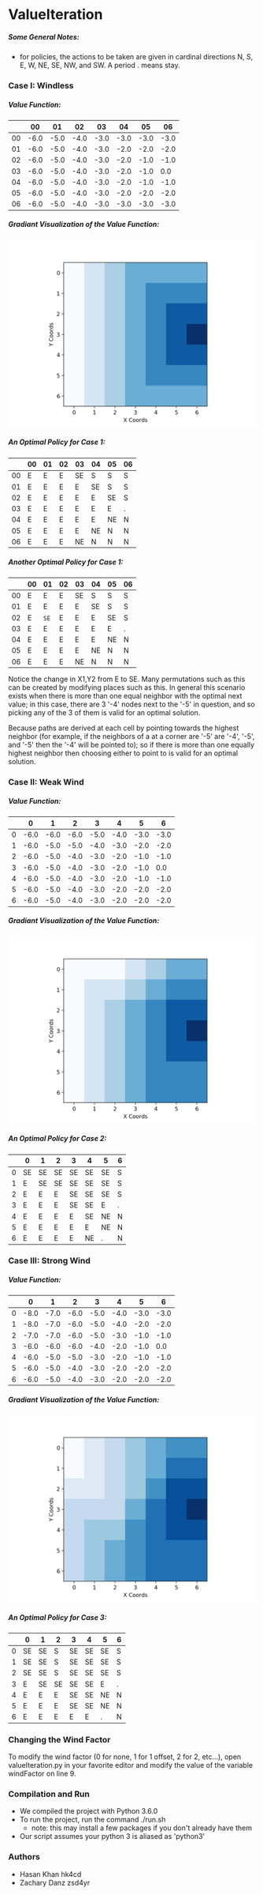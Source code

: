 # ValueIteration

##### Some General Notes:
* for policies, the actions to be taken are given in cardinal directions N, S, E, W, NE, SE, NW, and SW. A period . means stay. 

### Case I: Windless

##### Value Function:

|   	| 00    | 01   	| 02   	| 03   	| 04   	| 05    | 06    |
|---	|------	|------	|------	|------	|------	|------	|------	|
| 00 	| -6.0 	| -5.0 	| -4.0 	| -3.0 	| -3.0 	| -3.0 	| -3.0 	|
| 01 	| -6.0 	| -5.0 	| -4.0 	| -3.0 	| -2.0 	| -2.0 	| -2.0 	|
| 02 	| -6.0 	| -5.0 	| -4.0 	| -3.0 	| -2.0 	| -1.0 	| -1.0 	|
| 03 	| -6.0 	| -5.0 	| -4.0 	| -3.0 	| -2.0 	| -1.0 	| 0.0  	|
| 04 	| -6.0 	| -5.0 	| -4.0 	| -3.0 	| -2.0 	| -1.0 	| -1.0 	|
| 05 	| -6.0 	| -5.0 	| -4.0 	| -3.0 	| -2.0 	| -2.0 	| -2.0 	|
| 06 	| -6.0 	| -5.0 	| -4.0 	| -3.0 	| -3.0 	| -3.0 	| -3.0 	|

##### Gradiant Visualization of the Value Function:

![alt text](Figure_1.png)

##### An Optimal Policy for Case 1:

|   	| 00 	| 01 	| 02 	| 03  	| 04  	| 05    | 06 	|
|---	|---	|---	|---	|----	|----	|----	|---	|
| 00 	| E 	| E 	| E 	| SE 	| S  	| S  	| S 	|
| 01 	| E 	| E 	| E 	| E  	| SE 	| S  	| S 	|
| 02 	| E 	| E 	| E 	| E  	| E  	| SE 	| S 	|
| 03 	| E 	| E 	| E 	| E  	| E  	| E  	| . 	|
| 04 	| E 	| E 	| E 	| E  	| E  	| NE 	| N 	|
| 05 	| E 	| E 	| E 	| E  	| NE 	| N  	| N 	|
| 06 	| E 	| E 	| E 	| NE 	| N  	| N  	| N 	|

##### Another Optimal Policy for Case 1:

|   	| 00 	| 01 	| 02 	| 03  	| 04  	| 05  	| 06 	|
|---	|---	|---	|---	|----	|----	|----	|---	|
| 00 	| E 	| E 	| E 	| SE 	| S  	| S  	| S 	|
| 01 	| E 	| E 	| E 	| E  	| SE 	| S  	| S 	|
| 02 	| E 	| `SE`	| E 	| E  	| E  	| SE 	| S 	|
| 03 	| E 	| E 	| E 	| E  	| E  	| E  	| . 	|
| 04 	| E 	| E 	| E 	| E  	| E  	| NE 	| N 	|
| 05 	| E 	| E 	| E 	| E  	| NE 	| N  	| N 	|
| 06 	| E 	| E 	| E 	| NE 	| N  	| N  	| N 	|

Notice the change in X1,Y2 from E to SE. Many permutations such as this can be created by modifying places such as this. In general this scenario exists when there is more than one equal neighbor with the optimal next value; in this case, there are 3 '-4' nodes next to the '-5' in question, and so picking any of the 3 of them is valid for an optimal solution. 

Because paths are derived at each cell by pointing towards the highest neighbor (for example, if the neighbors of a at a corner are '-5' are '-4', '-5', and '-5' then the '-4' will be pointed to); so if there is more than one equally highest neighbor then choosing either to point to is valid for an optimal solution.

### Case II: Weak Wind

##### Value Function:

|   	| 0    	| 1    	| 2    	| 3    	| 4    	| 5    	| 6    	|
|---	|------	|------	|------	|------	|------	|------	|------	|
| 0 	| -6.0 	| -6.0 	| -6.0 	| -5.0 	| -4.0 	| -3.0 	| -3.0 	|
| 1 	| -6.0 	| -5.0 	| -5.0 	| -4.0 	| -3.0 	| -2.0 	| -2.0 	|
| 2 	| -6.0 	| -5.0 	| -4.0 	| -3.0 	| -2.0 	| -1.0 	| -1.0 	|
| 3 	| -6.0 	| -5.0 	| -4.0 	| -3.0 	| -2.0 	| -1.0 	| 0.0  	|
| 4 	| -6.0 	| -5.0 	| -4.0 	| -3.0 	| -2.0 	| -1.0 	| -1.0 	|
| 5 	| -6.0 	| -5.0 	| -4.0 	| -3.0 	| -2.0 	| -2.0 	| -2.0 	|
| 6 	| -6.0 	| -5.0 	| -4.0 	| -3.0 	| -2.0 	| -2.0 	| -2.0 	|

##### Gradiant Visualization of the Value Function:

![alt text](Figure_2.png)

##### An Optimal Policy for Case 2:

|   	| 0    	| 1    	| 2    	| 3    	| 4    	| 5    	| 6    	|
|---	|------	|------	|------	|------	|------	|------	|------	|
| 0 	| SE	| SE 	| SE 	| SE 	| SE 	| SE 	| S 	|
| 1 	| E 	| SE 	| SE 	| SE 	| SE 	| SE 	| S 	|
| 2 	| E 	| E 	| E 	| SE 	| SE 	| SE 	| S 	|
| 3 	| E 	| E 	| E 	| SE 	| SE 	| E 	| .  	|
| 4 	| E 	| E 	| E 	| E 	| SE 	| NE 	| N 	|
| 5 	| E 	| E 	| E 	| E 	| E 	| NE 	| N 	|
| 6 	| E 	| E 	| E 	| E 	| NE 	| . 	| N 	|

### Case III: Strong Wind

##### Value Function:

|   	| 0    	| 1    	| 2    	| 3    	| 4    	| 5    	| 6    	|
|---	|------	|------	|------	|------	|------	|------	|------	|
| 0 	| -8.0 	| -7.0 	| -6.0 	| -5.0 	| -4.0 	| -3.0 	| -3.0 	|
| 1 	| -8.0 	| -7.0 	| -6.0 	| -5.0 	| -4.0 	| -2.0 	| -2.0 	|
| 2 	| -7.0 	| -7.0 	| -6.0 	| -5.0 	| -3.0 	| -1.0 	| -1.0 	|
| 3 	| -6.0 	| -6.0 	| -6.0 	| -4.0 	| -2.0 	| -1.0 	| 0.0  	|
| 4 	| -6.0 	| -5.0 	| -5.0 	| -3.0 	| -2.0 	| -1.0 	| -1.0 	|
| 5 	| -6.0 	| -5.0 	| -4.0 	| -3.0 	| -2.0 	| -2.0 	| -2.0 	|
| 6 	| -6.0 	| -5.0 	| -4.0 	| -3.0 	| -2.0 	| -2.0 	| -2.0 	|

##### Gradiant Visualization of the Value Function:

![alt text](Figure_3.png)

##### An Optimal Policy for Case 3:

|   	| 0    	| 1    	| 2    	| 3    	| 4    	| 5    	| 6    	|
|---	|------	|------	|------	|------	|------	|------	|------	|
| 0 	| SE	| SE 	| S 	| SE 	| SE 	| SE 	| S 	|
| 1 	| SE 	| SE 	| S 	| SE 	| SE 	| SE	| S 	|
| 2 	| SE 	| SE 	| S 	| SE 	| SE 	| SE 	| S 	|
| 3 	| E 	| SE 	| SE 	| SE 	| SE 	| E 	| .  	|
| 4 	| E 	| E 	| E 	| SE 	| SE 	| NE	| N 	|
| 5 	| E 	| E 	| E 	| SE 	| SE 	| NE 	| N 	|
| 6 	| E 	| E 	| E 	| E 	| E 	| . 	| N 	|

### Changing the Wind Factor

To modify the wind factor (0 for none, 1 for 1 offset, 2 for 2, etc...), open valueIteration.py in your favorite editor and modify the value of the variable windFactor on line 9. 

### Compilation and Run

* We compiled the project with Python 3.6.0
* To run the project, run the command ./run.sh
    * note: this may install a few packages if you don't already have them
* Our script assumes your python 3 is aliased as 'python3'

### Authors

* Hasan Khan hk4cd
* Zachary Danz zsd4yr